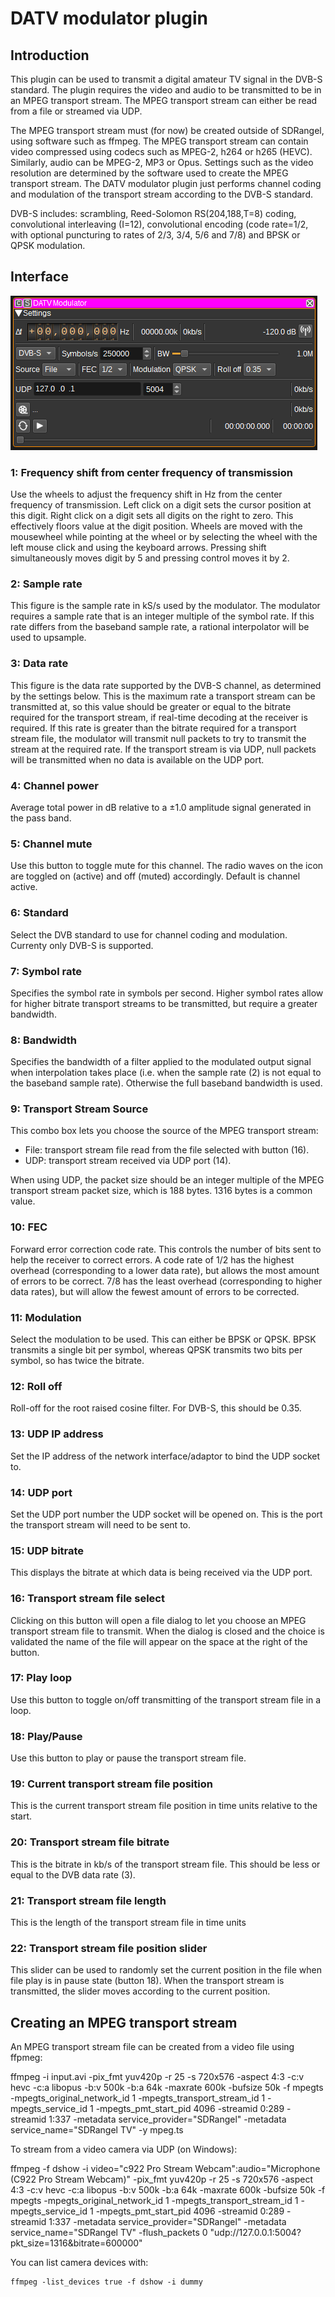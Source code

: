 <h1>DATV modulator plugin</h1>

<h2>Introduction</h2>

This plugin can be used to transmit a digital amateur TV signal in the DVB-S standard. The plugin requires the video and audio to be transmitted to be in an MPEG transport stream.
The MPEG transport stream can either be read from a file or streamed via UDP.

The MPEG transport stream must (for now) be created outside of SDRangel, using software such as ffmpeg. The MPEG transport stream can contain video compressed using codecs such as MPEG-2, h264 or h265 (HEVC).
Similarly, audio can be MPEG-2, MP3 or Opus. Settings such as the video resolution are determined by the software used to create the MPEG transport stream.
The DATV modulator plugin just performs channel coding and modulation of the transport stream according to the DVB-S standard.

DVB-S includes: scrambling, Reed-Solomon RS(204,188,T=8) coding, convolutional interleaving (I=12), convolutional encoding (code rate=1/2, with optional puncturing to rates of 2/3, 3/4, 5/6 and 7/8) and BPSK or QPSK modulation.

<h2>Interface</h2>

![DATV Modulator plugin GUI](../../../doc/img/DATVMod_plugin.png)

<h3>1: Frequency shift from center frequency of transmission</h3>

Use the wheels to adjust the frequency shift in Hz from the center frequency of transmission. Left click on a digit sets the cursor position at this digit.
Right click on a digit sets all digits on the right to zero. This effectively floors value at the digit position.
Wheels are moved with the mousewheel while pointing at the wheel or by selecting the wheel with the left mouse click and using the keyboard arrows.
Pressing shift simultaneously moves digit by 5 and pressing control moves it by 2.

<h3>2: Sample rate</h3>

This figure is the sample rate in kS/s used by the modulator. The modulator requires a sample rate that is an integer multiple of the symbol rate.
If this rate differs from the baseband sample rate, a rational interpolator will be used to upsample.

<h3>3: Data rate</h3>

This figure is the data rate supported by the DVB-S channel, as determined by the settings below.
This is the maximum rate a transport stream can be transmitted at, so this value should be greater or equal to the bitrate required for the transport stream, if real-time decoding at the receiver is required.
If this rate is greater than the bitrate required for a transport stream file, the modulator will transmit null packets to try to transmit the stream at the required rate.
If the transport stream is via UDP, null packets will be transmitted when no data is available on the UDP port.

<h3>4: Channel power</h3>

Average total power in dB relative to a &#177;1.0 amplitude signal generated in the pass band.

<h3>5: Channel mute</h3>

Use this button to toggle mute for this channel. The radio waves on the icon are toggled on (active) and off (muted) accordingly. Default is channel active.

<h3>6: Standard</h3>

Select the DVB standard to use for channel coding and modulation. Currenty only DVB-S is supported.

<h3>7: Symbol rate</h3>

Specifies the symbol rate in symbols per second. Higher symbol rates allow for higher bitrate transport streams to be transmitted, but require a greater bandwidth.

<h3>8: Bandwidth</h3>

Specifies the bandwidth of a filter applied to the modulated output signal when interpolation takes place (i.e. when the sample rate (2) is not equal to the baseband sample rate). Otherwise the full baseband bandwidth is used.

<h3>9: Transport Stream Source</h3>

This combo box lets you choose the source of the MPEG transport stream:

  - File: transport stream file read from the file selected with button (16).
  - UDP:  transport stream received via UDP port (14).

When using UDP, the packet size should be an integer multiple of the MPEG transport stream packet size, which is 188 bytes. 1316 bytes is a common value.

<h3>10: FEC</h3>

Forward error correction code rate. This controls the number of bits sent to help the receiver to correct errors.
A code rate of 1/2 has the highest overhead (corresponding to a lower data rate), but allows the most amount of errors to be correct.
7/8 has the least overhead (corresponding to higher data rates), but will allow the fewest amount of errors to be corrected.

<h3>11: Modulation</h3>

Select the modulation to be used. This can either be BPSK or QPSK. BPSK transmits a single bit per symbol, whereas QPSK transmits two bits per symbol, so has twice the bitrate.

<h3>12: Roll off</h3>

Roll-off for the root raised cosine filter. For DVB-S, this should be 0.35.

<h3>13: UDP IP address</h3>

Set the IP address of the network interface/adaptor to bind the UDP socket to.

<h3>14: UDP port</h3>

Set the UDP port number the UDP socket will be opened on. This is the port the transport stream will need to be sent to.

<h3>15: UDP bitrate</h3>

This displays the bitrate at which data is being received via the UDP port.

<h3>16: Transport stream file select</h3>

Clicking on this button will open a file dialog to let you choose an MPEG transport stream file to transmit. When the dialog is closed and the choice is validated the name of the file will appear on the space at the right of the button.

<h3>17: Play loop</h3>

Use this button to toggle on/off transmitting of the transport stream file in a loop.

<h3>18: Play/Pause</h3>

Use this button to play or pause the transport stream file.

<h3>19: Current transport stream file position</h3>

This is the current transport stream file position in time units relative to the start.

<h3>20: Transport stream file bitrate</h3>

This is the bitrate in kb/s of the transport stream file. This should be less or equal to the DVB data rate (3).

<h3>21: Transport stream file length</h3>

This is the length of the transport stream file in time units

<h3>22: Transport stream file position slider</h3>

This slider can be used to randomly set the current position in the file when file play is in pause state (button 18). When the transport stream is transmitted, the slider moves according to the current position.

<h2>Creating an MPEG transport stream</h2>

An MPEG transport stream file can be created from a video file using ffpmeg:

   ffmpeg -i input.avi -pix_fmt yuv420p -r 25 -s 720x576 -aspect 4:3 -c:v hevc -c:a libopus -b:v 500k -b:a 64k -maxrate 600k -bufsize 50k -f mpegts -mpegts_original_network_id 1 -mpegts_transport_stream_id 1 -mpegts_service_id 1  -mpegts_pmt_start_pid 4096 -streamid 0:289 -streamid 1:337 -metadata service_provider="SDRangel"  -metadata service_name="SDRangel TV" -y mpeg.ts

To stream from a video camera via UDP (on Windows):

   ffmpeg  -f dshow -i video="c922 Pro Stream Webcam":audio="Microphone (C922 Pro Stream Webcam)" -pix_fmt yuv420p -r 25 -s 720x576 -aspect 4:3 -c:v hevc -c:a libopus -b:v 500k -b:a 64k -maxrate 600k -bufsize 50k -f mpegts -mpegts_original_network_id 1 -mpegts_transport_stream_id 1 -mpegts_service_id 1  -mpegts_pmt_start_pid 4096 -streamid 0:289 -streamid 1:337 -metadata service_provider="SDRangel"  -metadata service_name="SDRangel TV" -flush_packets 0 "udp://127.0.0.1:5004?pkt_size=1316&bitrate=600000"

You can list camera devices with:

    ffmpeg -list_devices true -f dshow -i dummy
